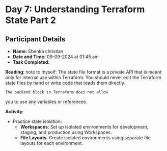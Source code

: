 # Day 7: Understanding Terraform State Part 2
## Participant Details

- **Name:** Ebenka christian 
- **Date and Time:** 09-09-2024 at 01:45 am
- **Task Completed:** 

**Reading**: 
note to myself: 
    The state file format is a private API that is meant only for internal use within Terraform. You should never edit the Terraform state files by hand or write code that reads them directly.

    The backend block in Terraform does not allow
 you to use any variables or references.


**Activity**: 
   - Practice state isolation:
     - **Workspaces**: Set up isolated environments for development, staging, and production using Workspaces.
     - **File Layouts**: Create isolated environments using separate file layouts for each environment.